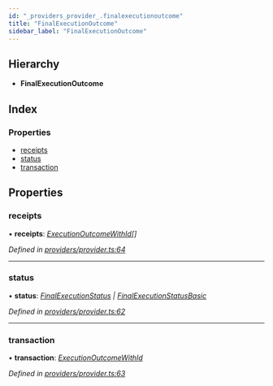 ```yaml
---
id: "_providers_provider_.finalexecutionoutcome"
title: "FinalExecutionOutcome"
sidebar_label: "FinalExecutionOutcome"
---
```


## Hierarchy

* **FinalExecutionOutcome**

## Index

### Properties

* [receipts](_providers_provider_.finalexecutionoutcome.md#receipts)
* [status](_providers_provider_.finalexecutionoutcome.md#status)
* [transaction](_providers_provider_.finalexecutionoutcome.md#transaction)

## Properties

###  receipts

• **receipts**: *[ExecutionOutcomeWithId](_providers_provider_.executionoutcomewithid.md)[]*

*Defined in [providers/provider.ts:64](https://github.com/nearprotocol/nearlib/blob/8f79950/src.ts/providers/provider.ts#L64)*

___

###  status

• **status**: *[FinalExecutionStatus](_providers_provider_.finalexecutionstatus.md) | [FinalExecutionStatusBasic](../enums/_providers_provider_.finalexecutionstatusbasic.md)*

*Defined in [providers/provider.ts:62](https://github.com/nearprotocol/nearlib/blob/8f79950/src.ts/providers/provider.ts#L62)*

___

###  transaction

• **transaction**: *[ExecutionOutcomeWithId](_providers_provider_.executionoutcomewithid.md)*

*Defined in [providers/provider.ts:63](https://github.com/nearprotocol/nearlib/blob/8f79950/src.ts/providers/provider.ts#L63)*
